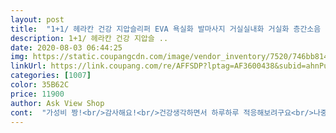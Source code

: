 ```yaml
---
layout: post 
title:  "1+1/ 헤라칸 건강 지압슬리퍼 EVA 욕실화 발마사지 거실실내화 거실화 층간소음 건강슬리퍼" 
description: 1+1/ 헤라칸 건강 지압슬 ..
date: 2020-08-03 06:44:25 
img: https://static.coupangcdn.com/image/vendor_inventory/7520/746bb814b9b3b1bf6853952237aaa36c30ad39af13bb35d9d3efadb40a6f.jpg 
linkUrl: https://link.coupang.com/re/AFFSDP?lptag=AF3600438&subid=ahnPublicAsk&pageKey=1113892022&itemId=2078154547&vendorItemId=70077228967&traceid=V0-113-2be53b7d4155efa6 
categories: [1007] 
color: 35B62C 
price: 11900 
author: Ask View Shop 
cont:  "가성비 짱!<br/>감사해요!<br/>건강생각하면서 하루하루 적응해보려구요<br/>나중엔 나도 모르게 신발에서 내려와있었어요<br/>남편과 둘이 구매해서 열심히 적응중임다<br/>냄새는 나는데 며칠 베란다에 내놓으면 되구요<br/>딸이랑 쓰려구요<br/>맨발엔 좀 아파요 ㅋ<br/>배송도 빠르고<br/>생긴거땜에 고민했지만<br/>아프지 않을까 망설이다 구매했는데 적당하고 좋아요<br/>양말한겹 신고 이거 신으니 딱 좋네요<br/>엄마아빠가 신어보시고 좋다고 가져 가셔서 재주문을 했네요<br/>이틀째되니 많이 아프지않네요<br/>적응되면 시원하게 잘 신을수있을것같아요<br/>좋으면 또 구매하러 올께요<br/>첨 신었을때 견딜만했는데<br/>첫날은 무지 아팠음요<br/>친구에 추천으로 구매하게되었어요<br/>혈액순환이 잘 안되고 하체부종이 심한 편이에요<br/>" 
---
```

